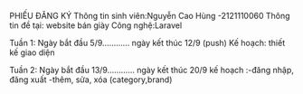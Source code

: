 PHIẾU ĐĂNG KÝ
Thông tin sinh viên:Nguyễn Cao Hùng -2121110060
Thông tin đề tại: website bán giày
Công nghệ:Laravel

Tuần 1: Ngày bắt đầu 5/9………… ngày kết thúc 12/9  (push)
Kế hoạch: thiết kế giao diện

Tuần 2: Ngày bắt đầu 13/9………… ngày kết thúc 20/9
kế hoạch :-đăng nhập, đăng xuất
	      -thêm, sửa, xóa (category,brand)